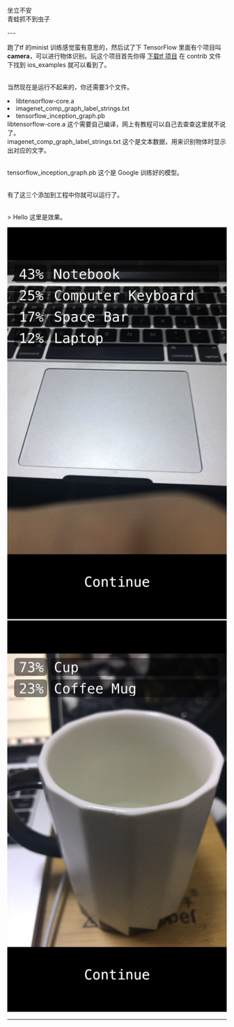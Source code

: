 
坐立不安<br>青蛙抓不到虫子

<p id = "build"></p>
---



跑了tf 的minist 训练感觉蛮有意思的，然后试了下 TensorFlow 里面有个项目叫 **camera**，可以进行物体识别。玩这个项目首先你得 [下载tf 项目]( https://github.com/tensorflow/tensorflow) 在 contrib 文件下找到 ios_examples 就可以看到了。

<br>当然现在是运行不起来的，你还需要3个文件。
<li> libtensorflow-core.a
<li> imagenet_comp_graph_label_strings.txt
<li> tensorflow_inception_graph.pb
<br>libtensorflow-core.a 这个需要自己编译，网上有教程可以自己去查查这里就不说了。
<br>imagenet_comp_graph_label_strings.txt 这个是文本数据，用来识别物体时显示出对应的文字。

<br>tensorflow_inception_graph.pb 这个是 Google 训练好的模型。

<br>有了这三个添加到工程中你就可以运行了。


<br>
> Hello
这里是效果。

![img](/img/in-post/IMG_9713.png)
![img](/img/in-post/IMG_9714.png)


---





 